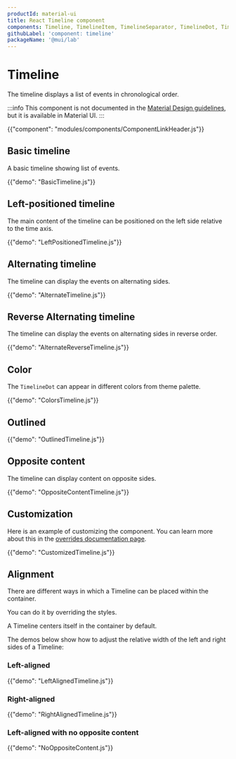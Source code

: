 ```yaml
---
productId: material-ui
title: React Timeline component
components: Timeline, TimelineItem, TimelineSeparator, TimelineDot, TimelineConnector, TimelineContent, TimelineOppositeContent
githubLabel: 'component: timeline'
packageName: '@mui/lab'
---
```


# Timeline

<p class="description">The timeline displays a list of events in chronological order.</p>

:::info
This component is not documented in the [Material Design guidelines](https://m2.material.io/), but it is available in Material UI.
:::

{{"component": "modules/components/ComponentLinkHeader.js"}}

## Basic timeline

A basic timeline showing list of events.

{{"demo": "BasicTimeline.js"}}

## Left-positioned timeline

The main content of the timeline can be positioned on the left side relative to the time axis.

{{"demo": "LeftPositionedTimeline.js"}}

## Alternating timeline

The timeline can display the events on alternating sides.

{{"demo": "AlternateTimeline.js"}}

## Reverse Alternating timeline

The timeline can display the events on alternating sides in reverse order.

{{"demo": "AlternateReverseTimeline.js"}}

## Color

The `TimelineDot` can appear in different colors from theme palette.

{{"demo": "ColorsTimeline.js"}}

## Outlined

{{"demo": "OutlinedTimeline.js"}}

## Opposite content

The timeline can display content on opposite sides.

{{"demo": "OppositeContentTimeline.js"}}

## Customization

Here is an example of customizing the component.
You can learn more about this in the [overrides documentation page](/material-ui/customization/how-to-customize/).

{{"demo": "CustomizedTimeline.js"}}

## Alignment

There are different ways in which a Timeline can be placed within the container.

You can do it by overriding the styles.

A Timeline centers itself in the container by default.

The demos below show how to adjust the relative width of the left and right sides of a Timeline:

### Left-aligned

{{"demo": "LeftAlignedTimeline.js"}}

### Right-aligned

{{"demo": "RightAlignedTimeline.js"}}

### Left-aligned with no opposite content

{{"demo": "NoOppositeContent.js"}}
